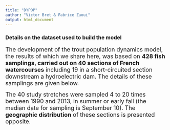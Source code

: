 ```yaml
---
title: "DYPOP"
author: "Victor Bret & Fabrice Zaoui"
output: html_document
---
```


### **Details on the dataset used to build the model**

<font size="4">The development of the trout population dynamics model, the results of which we share here, was based on **428 fish samplings, carried out on 40 sections of French watercourses** including 19 in a short-circuited section downstream a hydroelectric dam. The details of these samplings are given below.</font>

<font size="4">The 40 study stretches were sampled 4 to 20 times between 1990 and 2013, in summer or early fall (the median date for sampling is September 10). The **geographic distribution** of these sections is presented opposite.</font>

